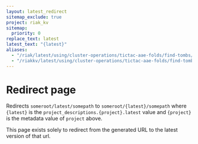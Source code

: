 ```yaml
---
layout: latest_redirect
sitemap_exclude: true
project: riak_kv
sitemap:
  priority: 0
replace_text: latest
latest_text: "{latest}"
aliases:
  - "/riak/latest/using/cluster-operations/tictac-aae-folds/find-tombs/"
  - "/riakkv/latest/using/cluster-operations/tictac-aae-folds/find-tombs/"
---
```


# Redirect page

Redirects `someroot/latest/somepath` to `someroot/{latest}/somepath`
where `{latest}` is the `project_descriptions.{project}.latest` value
and `{project}` is the metadata value of `project` above.

This page exists solely to redirect from the generated URL to the latest version of
that url.
